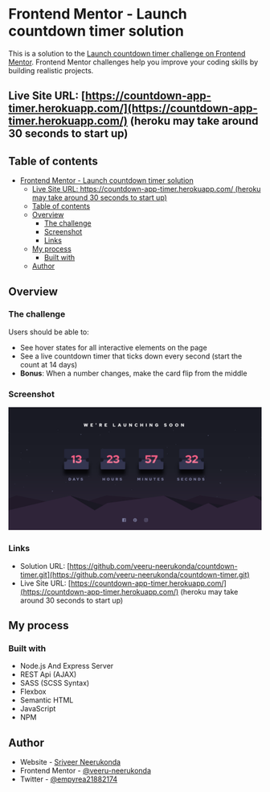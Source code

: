 # Frontend Mentor - Launch countdown timer solution

This is a solution to the [Launch countdown timer challenge on Frontend Mentor](https://www.frontendmentor.io/challenges/launch-countdown-timer-N0XkGfyz-). Frontend Mentor challenges help you improve your coding skills by building realistic projects.

## Live Site URL: [https://countdown-app-timer.herokuapp.com/](https://countdown-app-timer.herokuapp.com/) (heroku may take around 30 seconds to start up)

## Table of contents

- [Frontend Mentor - Launch countdown timer solution](#frontend-mentor---launch-countdown-timer-solution)
  - [Live Site URL: https://countdown-app-timer.herokuapp.com/ (heroku may take around 30 seconds to start up)](#live-site-url-httpscountdown-app-timerherokuappcom-heroku-may-take-around-30-seconds-to-start-up)
  - [Table of contents](#table-of-contents)
  - [Overview](#overview)
    - [The challenge](#the-challenge)
    - [Screenshot](#screenshot)
    - [Links](#links)
  - [My process](#my-process)
    - [Built with](#built-with)
  - [Author](#author)

## Overview

### The challenge

Users should be able to:

- See hover states for all interactive elements on the page
- See a live countdown timer that ticks down every second (start the count at 14 days)
- **Bonus**: When a number changes, make the card flip from the middle

### Screenshot

![website screenshot](./website-screenshot.png)

### Links

- Solution URL: [https://github.com/veeru-neerukonda/countdown-timer.git](https://github.com/veeru-neerukonda/countdown-timer.git)
- Live Site URL: [https://countdown-app-timer.herokuapp.com/](https://countdown-app-timer.herokuapp.com/) (heroku may take around 30 seconds to start up)

## My process

### Built with

- Node.js And Express Server
- REST Api (AJAX)
- SASS (SCSS Syntax)
- Flexbox
- Semantic HTML
- JavaScript
- NPM

## Author

- Website - [Sriveer Neerukonda](https://veeru-portfolio.netlify.app/)
- Frontend Mentor - [@veeru-neerukonda](https://www.frontendmentor.io/profile/veeru-neerukonda)
- Twitter - [@empyrea21882174](https://twitter.com/empyrea21882174)